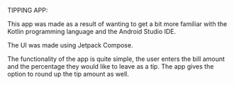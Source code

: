 TIPPING APP:

This app was made as a result of wanting to get a bit more familiar with the Kotlin programming language and the Android Studio IDE.

The UI was made using Jetpack Compose.

The functionality of the app is quite simple, the user enters the bill amount and the percentage they would like to leave as a tip. The app gives the option to round up the tip amount as well.
